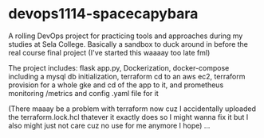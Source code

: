# devops1114-spacecapybara
A rolling DevOps project for practicing tools and approaches during my studies at Sela College. 
Basically a sandbox to duck around in before the real course final project 
(I've started this waaaay too late fml)

The project includes: flask app.py, Dockerization, docker-compose including a mysql db initialization, terraform cd to an aws ec2, terraform provision for a whole gke and cd of the app to it, and prometheus monitoring /metrics and config .yaml file for it 
 
(There maaay be a problem with terraform now cuz I accidentally uploaded the terraform.lock.hcl thatever it exactly does so I might wanna fix it but I also might just not care cuz no use for me anymore I hope)
...
